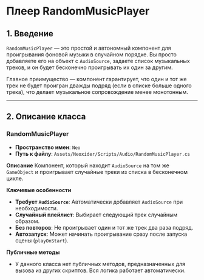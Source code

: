 # Плеер RandomMusicPlayer

## 1. Введение

`RandomMusicPlayer` — это простой и автономный компонент для проигрывания фоновой музыки в случайном порядке. Вы просто добавляете его на объект с `AudioSource`, задаете список музыкальных треков, и он будет бесконечно проигрывать их один за другим.

Главное преимущество — компонент гарантирует, что один и тот же трек не будет проигран дважды подряд (если в списке больше одного трека), что делает музыкальное сопровождение менее монотонным.

---

## 2. Описание класса

### RandomMusicPlayer
- **Пространство имен**: `Neo`
- **Путь к файлу**: `Assets/Neoxider/Scripts/Audio/RandomMusicPlayer.cs`

**Описание**
Компонент, который находит `AudioSource` на том же `GameObject` и проигрывает случайные треки из списка в бесконечном цикле.

**Ключевые особенности**
- **Требует `AudioSource`**: Автоматически добавляет `AudioSource` при необходимости.
- **Случайный плейлист**: Выбирает следующий трек случайным образом.
- **Без повторов**: Не проигрывает один и тот же трек два раза подряд.
- **Автозапуск**: Может начинать проигрывание сразу после запуска сцены (`playOnStart`).

**Публичные методы**
- У данного класса нет публичных методов, предназначенных для вызова из других скриптов. Вся логика работает автоматически.
